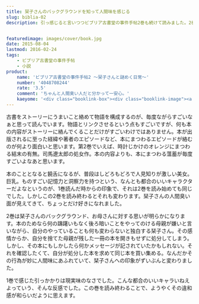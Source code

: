 ```yaml
---
title: 栞子さんのバックグラウンドを知って人間味を感じる
slug: biblia-02
description: 引っ感じると言いつつビブリア古書堂の事件手帖2巻も続けて読みました。2巻では栞子さんのバックグラウンドが少し明らかになります。妙に人間臭い一面を垣間見ることが出来た気がして、栞子さんというキャラクターが少し身近に感じられるようになりました。


featuredimage: images/cover/book.jpg
date: 2015-08-04
lastmod: 2016-02-24
tags: 
    - ビブリア古書堂の事件手帖
    - 小説
product:
    name: 'ビブリア古書堂の事件手帖2 〜栞子さんと謎めく日常〜'
    number: '4048708244'
    rate: '3.5'
    comment: 'ちゃんと人間臭い人だと分かって一安心。'
    kaeyome: '<div class="booklink-box"><div class="booklink-image"><a href="https://www.amazon.co.jp/exec/obidos/asin/4048708244/illusionspace-22/" target="_blank" ><img src="https://ecx.images-amazon.com/images/I/51a93HRP0-L._SL160_.jpg" style="border: none;" /></a></div><div class="booklink-info"><div class="booklink-name"><a href="https://www.amazon.co.jp/exec/obidos/asin/4048708244/illusionspace-22/" target="_blank" >ビブリア古書堂の事件手帖 2 栞子さんと謎めく日常 (メディアワークス文庫)</a><div class="booklink-powered-date">posted with <a href="https://yomereba.com" rel="nofollow" target="_blank">ヨメレバ</a></div></div><div class="booklink-detail">三上 延 アスキー・メディアワークス 2011-10-25    </div><div class="booklink-link2"><div class="shoplinkamazon"><a href="https://www.amazon.co.jp/exec/obidos/asin/4048708244/illusionspace-22/" target="_blank" >Amazon</a></div><div class="shoplinkkindle"><a href="https://www.amazon.co.jp/exec/obidos/ASIN/B00BB9F0OK/illusionspace-22/" target="_blank" >Kindle</a></div><div class="shoplinkrakuten"><a href="https://hb.afl.rakuten.co.jp/hgc/11acbc01.369b1bf6.11acbc02.cabf9fe9/?pc=http%3A%2F%2Fbooks.rakuten.co.jp%2Frb%2F11417927%2F%3Fscid%3Daf_ich_link_urltxt%26m%3Dhttp%3A%2F%2Fm.rakuten.co.jp%2Fev%2Fbook%2F" target="_blank" >楽天ブックス</a></div>                  	  <div class="shoplinkkino"><a href="https://ck.jp.ap.valuecommerce.com/servlet/referral?sid=3085416&pid=882196163&vc_url=http%3A%2F%2Fwww.kinokuniya.co.jp%2Ff%2Fdsg-01-9784048708241" target="_blank" >紀伊國屋書店<img src="https://ad.jp.ap.valuecommerce.com/servlet/gifbanner?sid=3085416&pid=882196163" height="1" width="1" border="0"></a></div>	  	  	</div></div><div class="booklink-footer"></div></div>'
---
```


古書をストーリーにうまいこと絡めて物語を構成するのが、毎度ながらすごいなぁと思って読んでいます。物語とリンクさせるという点もすごいですが、何も本の内容がストーリーに絡んでくることだけがすごいわけではありません。本が出版されるに至った経緯や著者のエピソードなど、本にまつわるエピソードが絡むのが何より面白いと思います。第2巻でいえば、時計じかけのオレンジにまつわる結末の有無。司馬遼太郎の処女作。本の内容よりも、本にまつわる薀蓄が毎度すごいよなあと思います。

本のこととなると饒舌になるが、普段はしどろもどろで人見知りが激しい美女。巨乳。ものすごい記憶力と洞察力を持つという、なんとも都合のいいキャラクターだよなというのが、1巻読んだ時からの印象で、それは2巻を読み始めても同じでした。しかしこの2巻を読み終わるとそれも変わります。栞子さんの人間臭い面が見えてきて、ちょっとだけ好きになれました。

2巻は栞子さんのバックグラウンド、お母さんに対する思いが明らかになります。本のためなら何の躊躇いもなく後ろ暗いことをやってのける母親が嫌いと言いながら、自分のやっていることも何も変わらないと独白する栞子さん。その感情からか、自分を捨てた母親が残した一冊の本を開きもせずに処分してしまう。しかし、その本にもしかしたら何かメッセージが記されていたかもしれない。それを確認したくて、自分が処分した本を求めて同じ本を買い集める。なんだかその行為が妙に人間味にあふれていて、栞子さんへの印象がずいぶんと変わりました。

1巻で感じた引っかかりは現実味のなさでした。こんな都合のいいキャラいねえよっていう、そんな反感でした。この巻を読み終わることで、ようやくその違和感が和らいだように思えます。


  